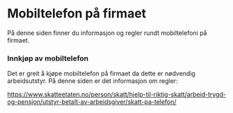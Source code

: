 # Mobiltelefon på firmaet
På denne siden finner du informasjon og regler rundt mobiltelefoni på firmaet. 

### Innkjøp av mobiltelefon
Det er greit å kjøpe mobiltelefon på firmaet da dette er nødvendig arbeidsutstyr. På denne siden er det informasjon om regler:

https://www.skatteetaten.no/person/skatt/hjelp-til-riktig-skatt/arbeid-trygd-og-pensjon/utstyr-betalt-av-arbeidsgiver/skatt-pa-telefon/

